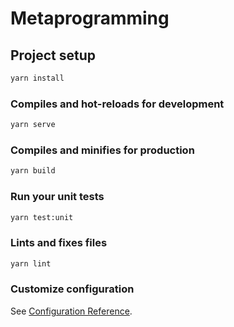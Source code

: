 # Metaprogramming

## Project setup

``` bash
yarn install
```

### Compiles and hot-reloads for development

``` bash
yarn serve
```

### Compiles and minifies for production

``` bash
yarn build
```

### Run your unit tests

``` bash
yarn test:unit
```

### Lints and fixes files

``` bash
yarn lint
```

### Customize configuration

See [Configuration Reference](https://cli.vuejs.org/config/).
